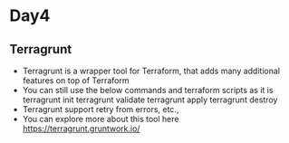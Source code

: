 # Day4

## Terragrunt 
- Terragrunt is a wrapper tool for Terraform, that adds many additional features on top of Terraform
- You can still use the below commands and terraform scripts as it is
  terragrunt init
  terragrunt validate
  terragrunt apply
  terragrunt destroy
- Terragrunt support retry from errors, etc.,
- You can explore more about this tool here https://terragrunt.gruntwork.io/

